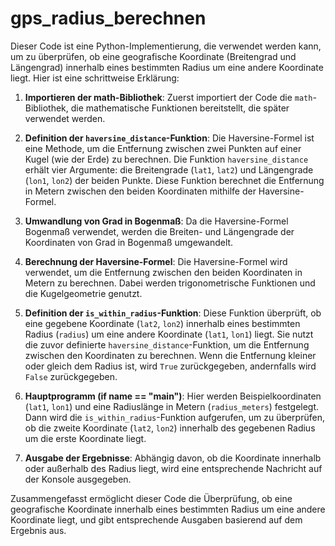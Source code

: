 # gps_radius_berechnen
 
Dieser Code ist eine Python-Implementierung, die verwendet werden kann, um zu überprüfen, ob eine geografische Koordinate (Breitengrad und Längengrad) innerhalb eines bestimmten Radius um eine andere Koordinate liegt. Hier ist eine schrittweise Erklärung:

1. **Importieren der math-Bibliothek**: Zuerst importiert der Code die `math`-Bibliothek, die mathematische Funktionen bereitstellt, die später verwendet werden.

2. **Definition der `haversine_distance`-Funktion**: Die Haversine-Formel ist eine Methode, um die Entfernung zwischen zwei Punkten auf einer Kugel (wie der Erde) zu berechnen. Die Funktion `haversine_distance` erhält vier Argumente: die Breitengrade (`lat1`, `lat2`) und Längengrade (`lon1`, `lon2`) der beiden Punkte. Diese Funktion berechnet die Entfernung in Metern zwischen den beiden Koordinaten mithilfe der Haversine-Formel.

3. **Umwandlung von Grad in Bogenmaß**: Da die Haversine-Formel Bogenmaß verwendet, werden die Breiten- und Längengrade der Koordinaten von Grad in Bogenmaß umgewandelt.

4. **Berechnung der Haversine-Formel**: Die Haversine-Formel wird verwendet, um die Entfernung zwischen den beiden Koordinaten in Metern zu berechnen. Dabei werden trigonometrische Funktionen und die Kugelgeometrie genutzt.

5. **Definition der `is_within_radius`-Funktion**: Diese Funktion überprüft, ob eine gegebene Koordinate (`lat2`, `lon2`) innerhalb eines bestimmten Radius (`radius`) um eine andere Koordinate (`lat1`, `lon1`) liegt. Sie nutzt die zuvor definierte `haversine_distance`-Funktion, um die Entfernung zwischen den Koordinaten zu berechnen. Wenn die Entfernung kleiner oder gleich dem Radius ist, wird `True` zurückgegeben, andernfalls wird `False` zurückgegeben.

6. **Hauptprogramm (if __name__ == "__main__")**: Hier werden Beispielkoordinaten (`lat1`, `lon1`) und eine Radiuslänge in Metern (`radius_meters`) festgelegt. Dann wird die `is_within_radius`-Funktion aufgerufen, um zu überprüfen, ob die zweite Koordinate (`lat2`, `lon2`) innerhalb des gegebenen Radius um die erste Koordinate liegt.

7. **Ausgabe der Ergebnisse**: Abhängig davon, ob die Koordinate innerhalb oder außerhalb des Radius liegt, wird eine entsprechende Nachricht auf der Konsole ausgegeben.

Zusammengefasst ermöglicht dieser Code die Überprüfung, ob eine geografische Koordinate innerhalb eines bestimmten Radius um eine andere Koordinate liegt, und gibt entsprechende Ausgaben basierend auf dem Ergebnis aus.